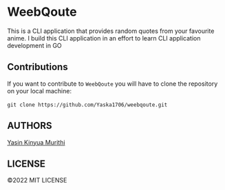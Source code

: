 # WeebQoute
This is a CLI application that provides random quotes from your favourite anime.
I build this CLI application in an effort to learn CLI application development in GO

## Contributions

If you want to contribute to `WeebQoute` you will have to clone the repository on your local machine: <br><br>
``git clone https://github.com/Yaska1706/weebqoute.git``

## AUTHORS
[Yasin Kinyua Murithi](https://github.com/yaska1706/) 

## LICENSE
&copy;2022 MIT LICENSE 
